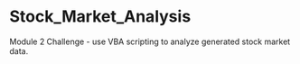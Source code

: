 # Stock_Market_Analysis
Module 2 Challenge - use VBA scripting to analyze generated stock market data.
